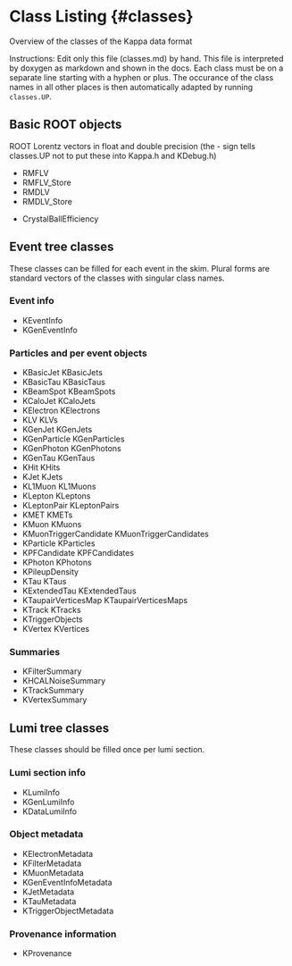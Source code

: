 # Class Listing {#classes}

Overview of the classes of the Kappa data format

Instructions: Edit only this file (classes.md) by hand.
This file is interpreted by doxygen as markdown and shown in the docs.
Each class must be on a separate line starting with a hyphen or plus.
The occurance of the class names in all other places
is then automatically adapted by running `classes.UP`.


## Basic ROOT objects ################################

ROOT Lorentz vectors in float and double precision
(the - sign tells classes.UP not to put these into Kappa.h and KDebug.h)

- RMFLV
- RMFLV_Store
- RMDLV
- RMDLV_Store
+ CrystalBallEfficiency


## Event tree classes ################################

These classes can be filled for each event in the skim.
Plural forms are standard vectors of the classes with singular class names.

### Event info
+ KEventInfo
+ KGenEventInfo

### Particles and per event objects
+ KBasicJet              KBasicJets
+ KBasicTau              KBasicTaus
+ KBeamSpot              KBeamSpots
+ KCaloJet               KCaloJets
+ KElectron              KElectrons
+ KLV                    KLVs
+ KGenJet                KGenJets
+ KGenParticle           KGenParticles
+ KGenPhoton             KGenPhotons
+ KGenTau                KGenTaus
+ KHit                   KHits
+ KJet                   KJets
+ KL1Muon                KL1Muons
+ KLepton                KLeptons
+ KLeptonPair            KLeptonPairs
+ KMET                   KMETs
+ KMuon                  KMuons
+ KMuonTriggerCandidate  KMuonTriggerCandidates
+ KParticle              KParticles
+ KPFCandidate           KPFCandidates
+ KPhoton                KPhotons
+ KPileupDensity
+ KTau                   KTaus
+ KExtendedTau           KExtendedTaus
+ KTaupairVerticesMap    KTaupairVerticesMaps
+ KTrack                 KTracks
+ KTriggerObjects
+ KVertex                KVertices

### Summaries
+ KFilterSummary
+ KHCALNoiseSummary
+ KTrackSummary
+ KVertexSummary


## Lumi tree classes #################################

These classes should be filled once per lumi section.

### Lumi section info
+ KLumiInfo
+ KGenLumiInfo
+ KDataLumiInfo

### Object metadata
+ KElectronMetadata
+ KFilterMetadata
+ KMuonMetadata
+ KGenEventInfoMetadata
+ KJetMetadata
+ KTauMetadata
+ KTriggerObjectMetadata

### Provenance information
+ KProvenance
